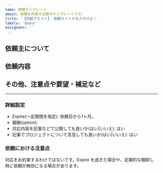 ```yaml
---
name: 依頼テンプレート
about: 依頼を作成する際のテンプレートです。
title: '【初級クエスト】 依頼タイトルを入力せよ！'
labels: 'Quest'
assignees: ''
---
```


## 依頼主について

<!-- 個人開発・共同開発・企業・団体など、依頼主について記載してください。 -->

## 依頼内容

<!-- 依頼内容を記載してください。十分に他タスクと切り分けた状態が望ましいです。 -->
<!-- リンクを貼る場合は、誰でも閲覧可能にするか、リンク内容がわかるように引用もつけてください -->

## その他、注意点や要望・補足など

<!-- 例: アサイン中は定例に参加して欲しい、進捗をSlackで共有して欲しい、など -->

---

### 詳細設定

<!-- デフォルト値を記載しています。変更が必要な場合は記載してください。 -->

- Expire(一定期間を指定): 依頼日から1ヶ月。 <!-- この日を過ぎても完了していない場合は、依頼は無効となります。 -->
- 報酬(option): <!-- 基本的にはないですが、ある場合は記載してください。-->
- 対応内容を記事などで公開しても良いか(はい|いいえ): はい
- 記事でプロジェクトについて言及しても良いか(はい|いいえ): はい

### 依頼における注意点

対応をお約束するわけではないです。Expire を過ぎた場合や、定期的な棚卸し時に依頼が無効になる場合があります。
